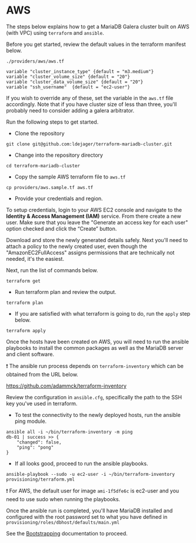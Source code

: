 # AWS

The steps below explains how to get a MariaDB Galera cluster built on AWS (with VPC) using `terraform` and `ansible`.

Before you get started, review the default values in the terraform manifest below.

```shell
./providers/aws/aws.tf
```

```
variable "cluster_instance_type" {default = "m3.medium"}
variable "cluster_volume_size" {default = "20"}
variable "cluster_data_volume_size" {default = "20"}
variable "ssh_username"  {default = "ec2-user"}
```

If you wish to override any of these, set the variable in the `aws.tf` file accordingly. Note that if you have cluster size of less than three, you'll probably need to consider adding a galera arbitrator.

Run the following steps to get started.

- Clone the repository
```shell
git clone git@github.com:ldejager/terraform-mariadb-cluster.git
```
- Change into the repository directory
```shell
cd terraform-mariadb-cluster
```
- Copy the sample AWS terraform file to `aws.tf`
```shell
cp providers/aws.sample.tf aws.tf
```
- Provide your credentials and region.

To setup credentials, login to your AWS EC2 console and navigate to the **Identity & Access Management (IAM)** service. From there create a new user. Make sure that you leave the "Generate an access key for each user" option checked and click the “Create” button.

Download and store the newly generated details safely. Next you'll need to attach a policy to the newly created user, even though the "AmazonEC2FullAccess" assigns permissions that are technically not needed, it's the easiest.

Next, run the list of commands below.

```shell
terraform get
```
- Run terraform plan and review the output.
```shell
terraform plan
```
- If you are satisfied with what terraform is going to do, run the `apply` step below.
```shell
terraform apply
```

Once the hosts have been created on AWS, you will need to run the ansible playbooks to install the common packages as well as the MariaDB server and client software.

:exclamation: The ansible run process depends on `terraform-inventory` which can be obtained from the URL below.

https://github.com/adammck/terraform-inventory

Review the configuration in `ansible.cfg`, specifically the path to the SSH key you've used in terraform.

- To test the connectivity to the newly deployed hosts, run the ansible ping module.
```shell
ansible all -i ~/bin/terraform-inventory -m ping
db-01 | success >> {
    "changed": false,
    "ping": "pong"
}
```

- If all looks good, proceed to run the ansible playbooks.
```shell
ansible-playbook --sudo -u ec2-user -i ~/bin/terraform-inventory provisioning/terraform.yml
```

:exclamation: For AWS, the default user for image `ami-1f5dfe6c` is ec2-user and you need to use sudo when running the playbooks.

Once the ansible run is completed, you'll have MariaDB installed and configured with the root password set to what you have defined in `provisioning/roles/dbhost/defaults/main.yml`

See the [Bootstrapping](bootstrapping.md) documentation to proceed.
